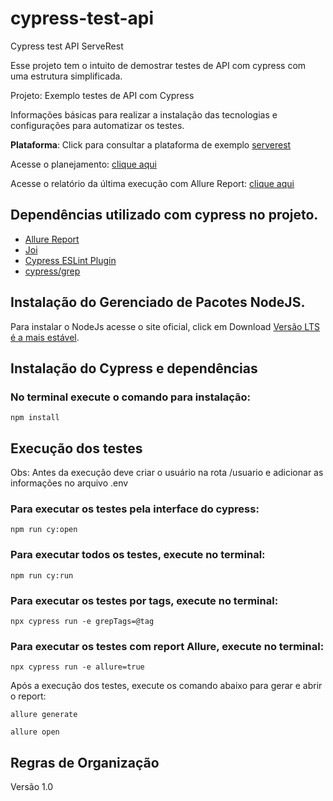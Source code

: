 # cypress-test-api
Cypress test API ServeRest

Esse projeto tem o intuito de demostrar testes de API com cypress com uma estrutura simplificada.

Projeto: Exemplo testes de API com Cypress

Informações básicas para realizar a instalação das tecnologias e configurações para automatizar os testes. 

**Plataforma**: Click para consultar a plataforma de exemplo [serverest](https://serverest.dev/)

Acesse o planejamento: [clique aqui](https://gitmind.com/app/docs/mky4sjv3)

Acesse o relatório da última execução com Allure Report: [clique aqui](https://raialmeida.github.io/cypress-test-api/)

## Dependências utilizado com cypress no projeto.

+ [Allure Report](https://github.com/Shelex/cypress-allure-plugin)
+ [Joi](https://joi.dev/api/)
+ [Cypress ESLint Plugin](https://github.com/cypress-io/eslint-plugin-cypress)
+ [cypress/grep](https://github.com/cypress-io/cypress/tree/develop/npm/grep)

## Instalação do Gerenciado de Pacotes NodeJS.

Para instalar o NodeJs acesse o site oficial, click em Download [Versão LTS é a mais estável](https://nodejs.org/en/). 


## Instalação do Cypress e dependências

### No terminal execute o comando para instalação:

```
npm install
```

## Execução dos testes

Obs: Antes da execução deve criar o usuário na rota /usuario e adicionar as informações no arquivo .env

### Para executar os testes pela interface do cypress:

```
npm run cy:open
```
### Para executar todos os testes, execute no terminal: 

```
npm run cy:run
```

### Para executar os testes por tags, execute no terminal:

```
npx cypress run -e grepTags=@tag
```

### Para executar os testes com report Allure, execute no terminal:

```
npx cypress run -e allure=true
```

Após a execução dos testes, execute os comando abaixo para gerar e abrir o report:
```
allure generate
```
```
allure open
```
 
## Regras de Organização

Versão 1.0 


